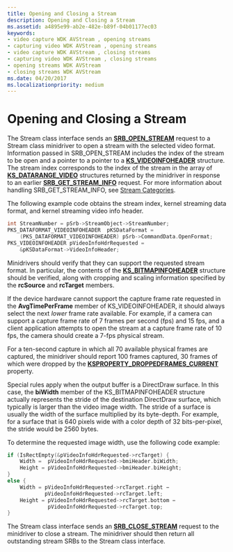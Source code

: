 ```yaml
---
title: Opening and Closing a Stream
description: Opening and Closing a Stream
ms.assetid: a4895e99-ab2e-482e-b89f-04b01177ec03
keywords:
- video capture WDK AVStream , opening streams
- capturing video WDK AVStream , opening streams
- video capture WDK AVStream , closing streams
- capturing video WDK AVStream , closing streams
- opening streams WDK AVStream
- closing streams WDK AVStream
ms.date: 04/20/2017
ms.localizationpriority: medium
---
```


# Opening and Closing a Stream


The Stream class interface sends an [**SRB\_OPEN\_STREAM**](https://msdn.microsoft.com/library/windows/hardware/ff568191) request to a Stream class minidriver to open a stream with the selected video format. Information passed in SRB\_OPEN\_STREAM includes the index of the stream to be open and a pointer to a pointer to a [**KS\_VIDEOINFOHEADER**](https://msdn.microsoft.com/library/windows/hardware/ff567700) structure. The stream index corresponds to the index of the stream in the array of [**KS\_DATARANGE\_VIDEO**](https://msdn.microsoft.com/library/windows/hardware/ff567628) structures returned by the minidriver in response to an earlier [**SRB\_GET\_STREAM\_INFO**](https://msdn.microsoft.com/library/windows/hardware/ff568173) request. For more information about handling SRB\_GET\_STREAM\_INFO, see [Stream Categories](stream-categories.md).

The following example code obtains the stream index, kernel streaming data format, and kernel streaming video info header.

```cpp
int StreamNumber = pSrb->StreamObject->StreamNumber;
PKS_DATAFORMAT_VIDEOINFOHEADER  pKSDataFormat = 
    (PKS_DATAFORMAT_VIDEOINFOHEADER) pSrb->CommandData.OpenFormat;
PKS_VIDEOINFOHEADER pVideoInfoHdrRequested = 
    &pKSDataFormat->VideoInfoHeader;
```

Minidrivers should verify that they can support the requested stream format. In particular, the contents of the [**KS\_BITMAPINFOHEADER**](https://msdn.microsoft.com/library/windows/hardware/ff567305) structure should be verified, along with cropping and scaling information specified by the **rcSource** and **rcTarget** members.

If the device hardware cannot support the capture frame rate requested in the **AvgTimePerFrame** member of KS\_VIDEOINFOHEADER, it should always select the next *lower* frame rate available. For example, if a camera can support a capture frame rate of 7 frames per second (fps) and 15 fps, and a client application attempts to open the stream at a capture frame rate of 10 fps, the camera should create a 7-fps physical stream.

For a ten-second capture in which all 70 available physical frames are captured, the minidriver should report 100 frames captured, 30 frames of which were dropped by the [**KSPROPERTY\_DROPPEDFRAMES\_CURRENT**](https://msdn.microsoft.com/library/windows/hardware/ff565135) property.

Special rules apply when the output buffer is a DirectDraw surface. In this case, the **biWidth** member of the KS\_BITMAPINFOHEADER structure actually represents the stride of the destination DirectDraw surface, which typically is larger than the video image width. The stride of a surface is usually the width of the surface multiplied by its byte-depth. For example, for a surface that is 640 pixels wide with a color depth of 32 bits-per-pixel, the stride would be 2560 bytes.

To determine the requested image width, use the following code example:

```cpp
if (IsRectEmpty(&pVideoInfoHdrRequested->rcTarget) {
    Width =  pVideoInfoHdrRequested->bmiHeader.biWidth;
    Height = pVideoInfoHdrRequested->bmiHeader.biHeight;
} 
else {
    Width = pVideoInfoHdrRequested->rcTarget.right − 
            pVideoInfoHdrRequested->rcTarget.left;
    Height = pVideoInfoHdrRequested->rcTarget.bottom − 
             pVideoInfoHdrRequested->rcTarget.top;
}
```

The Stream class interface sends an [**SRB\_CLOSE\_STREAM**](https://msdn.microsoft.com/library/windows/hardware/ff568165) request to the minidriver to close a stream. The minidriver should then return all outstanding stream SRBs to the Stream class interface.

 

 




